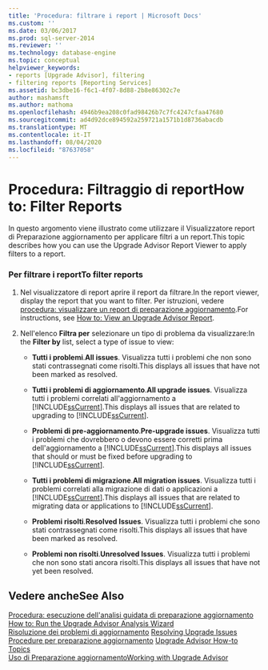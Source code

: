 ```yaml
---
title: 'Procedura: filtrare i report | Microsoft Docs'
ms.custom: ''
ms.date: 03/06/2017
ms.prod: sql-server-2014
ms.reviewer: ''
ms.technology: database-engine
ms.topic: conceptual
helpviewer_keywords:
- reports [Upgrade Advisor], filtering
- filtering reports [Reporting Services]
ms.assetid: bc3dbe16-f6c1-4f07-8d88-2b8e86302c7e
author: mashamsft
ms.author: mathoma
ms.openlocfilehash: 4946b9ea208c0fad98426b7c7fc4247cfaa47680
ms.sourcegitcommit: ad4d92dce894592a259721a1571b1d8736abacdb
ms.translationtype: MT
ms.contentlocale: it-IT
ms.lasthandoff: 08/04/2020
ms.locfileid: "87637058"
---
```

# <a name="how-to-filter-reports"></a><span data-ttu-id="b2e82-102">Procedura: Filtraggio di report</span><span class="sxs-lookup"><span data-stu-id="b2e82-102">How to: Filter Reports</span></span>
  <span data-ttu-id="b2e82-103">In questo argomento viene illustrato come utilizzare il Visualizzatore report di Preparazione aggiornamento per applicare filtri a un report.</span><span class="sxs-lookup"><span data-stu-id="b2e82-103">This topic describes how you can use the Upgrade Advisor Report Viewer to apply filters to a report.</span></span>  
  
### <a name="to-filter-reports"></a><span data-ttu-id="b2e82-104">Per filtrare i report</span><span class="sxs-lookup"><span data-stu-id="b2e82-104">To filter reports</span></span>  
  
1.  <span data-ttu-id="b2e82-105">Nel visualizzatore di report aprire il report da filtrare.</span><span class="sxs-lookup"><span data-stu-id="b2e82-105">In the report viewer, display the report that you want to filter.</span></span> <span data-ttu-id="b2e82-106">Per istruzioni, vedere [procedura: visualizzare un report di preparazione aggiornamento](../../../2014/sql-server/install/how-to-view-an-upgrade-advisor-report.md).</span><span class="sxs-lookup"><span data-stu-id="b2e82-106">For instructions, see [How to: View an Upgrade Advisor Report](../../../2014/sql-server/install/how-to-view-an-upgrade-advisor-report.md).</span></span>  
  
2.  <span data-ttu-id="b2e82-107">Nell'elenco **Filtra per** selezionare un tipo di problema da visualizzare:</span><span class="sxs-lookup"><span data-stu-id="b2e82-107">In the **Filter by** list, select a type of issue to view:</span></span>  
  
    -   <span data-ttu-id="b2e82-108">**Tutti i problemi**.</span><span class="sxs-lookup"><span data-stu-id="b2e82-108">**All issues**.</span></span> <span data-ttu-id="b2e82-109">Visualizza tutti i problemi che non sono stati contrassegnati come risolti.</span><span class="sxs-lookup"><span data-stu-id="b2e82-109">This displays all issues that have not been marked as resolved.</span></span>  
  
    -   <span data-ttu-id="b2e82-110">**Tutti i problemi di aggiornamento**.</span><span class="sxs-lookup"><span data-stu-id="b2e82-110">**All upgrade issues**.</span></span> <span data-ttu-id="b2e82-111">Visualizza tutti i problemi correlati all'aggiornamento a [!INCLUDE[ssCurrent](../../includes/sscurrent-md.md)].</span><span class="sxs-lookup"><span data-stu-id="b2e82-111">This displays all issues that are related to upgrading to [!INCLUDE[ssCurrent](../../includes/sscurrent-md.md)].</span></span>  
  
    -   <span data-ttu-id="b2e82-112">**Problemi di pre-aggiornamento**.</span><span class="sxs-lookup"><span data-stu-id="b2e82-112">**Pre-upgrade issues**.</span></span> <span data-ttu-id="b2e82-113">Visualizza tutti i problemi che dovrebbero o devono essere corretti prima dell'aggiornamento a [!INCLUDE[ssCurrent](../../includes/sscurrent-md.md)].</span><span class="sxs-lookup"><span data-stu-id="b2e82-113">This displays all issues that should or must be fixed before upgrading to [!INCLUDE[ssCurrent](../../includes/sscurrent-md.md)].</span></span>  
  
    -   <span data-ttu-id="b2e82-114">**Tutti i problemi di migrazione**.</span><span class="sxs-lookup"><span data-stu-id="b2e82-114">**All migration issues**.</span></span> <span data-ttu-id="b2e82-115">Visualizza tutti i problemi correlati alla migrazione di dati o applicazioni a [!INCLUDE[ssCurrent](../../includes/sscurrent-md.md)].</span><span class="sxs-lookup"><span data-stu-id="b2e82-115">This displays all issues that are related to migrating data or applications to [!INCLUDE[ssCurrent](../../includes/sscurrent-md.md)].</span></span>  
  
    -   <span data-ttu-id="b2e82-116">**Problemi risolti**.</span><span class="sxs-lookup"><span data-stu-id="b2e82-116">**Resolved Issues**.</span></span> <span data-ttu-id="b2e82-117">Visualizza tutti i problemi che sono stati contrassegnati come risolti.</span><span class="sxs-lookup"><span data-stu-id="b2e82-117">This displays all issues that have been marked as resolved.</span></span>  
  
    -   <span data-ttu-id="b2e82-118">**Problemi non risolti**.</span><span class="sxs-lookup"><span data-stu-id="b2e82-118">**Unresolved Issues**.</span></span> <span data-ttu-id="b2e82-119">Visualizza tutti i problemi che non sono stati ancora risolti.</span><span class="sxs-lookup"><span data-stu-id="b2e82-119">This displays all issues that have not yet been resolved.</span></span>  
  
## <a name="see-also"></a><span data-ttu-id="b2e82-120">Vedere anche</span><span class="sxs-lookup"><span data-stu-id="b2e82-120">See Also</span></span>  
 <span data-ttu-id="b2e82-121">[Procedura: esecuzione dell'analisi guidata di preparazione aggiornamento](../../../2014/sql-server/install/how-to-run-the-upgrade-advisor-analysis-wizard.md) </span><span class="sxs-lookup"><span data-stu-id="b2e82-121">[How to: Run the Upgrade Advisor Analysis Wizard](../../../2014/sql-server/install/how-to-run-the-upgrade-advisor-analysis-wizard.md) </span></span>  
 <span data-ttu-id="b2e82-122">[Risoluzione dei problemi di aggiornamento](../../../2014/sql-server/install/resolving-upgrade-issues.md) </span><span class="sxs-lookup"><span data-stu-id="b2e82-122">[Resolving Upgrade Issues](../../../2014/sql-server/install/resolving-upgrade-issues.md) </span></span>  
 <span data-ttu-id="b2e82-123">[Procedure per preparazione aggiornamento](../../../2014/sql-server/install/upgrade-advisor-how-to-topics.md) </span><span class="sxs-lookup"><span data-stu-id="b2e82-123">[Upgrade Advisor How-to Topics](../../../2014/sql-server/install/upgrade-advisor-how-to-topics.md) </span></span>  
 [<span data-ttu-id="b2e82-124">Uso di Preparazione aggiornamento</span><span class="sxs-lookup"><span data-stu-id="b2e82-124">Working with Upgrade Advisor</span></span>](../../../2014/sql-server/install/working-with-upgrade-advisor.md)  
  
  
